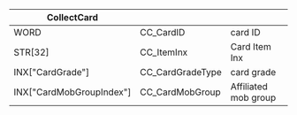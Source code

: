 | CollectCard              |                  |                      |
| ------------------------ | ---------------- | -------------------- |
| WORD                     | CC_CardID        | card ID              |
| STR[32]                  | CC_ItemInx       | Card Item Inx        |
| INX["CardGrade"]         | CC_CardGradeType | card grade           |
| INX["CardMobGroupIndex"] | CC_CardMobGroup  | Affiliated mob group |